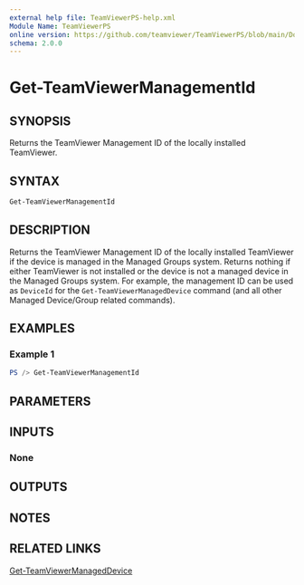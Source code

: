 ```yaml
---
external help file: TeamViewerPS-help.xml
Module Name: TeamViewerPS
online version: https://github.com/teamviewer/TeamViewerPS/blob/main/Docs/Help/Get-TeamViewerManagementId.md
schema: 2.0.0
---
```


# Get-TeamViewerManagementId

## SYNOPSIS

Returns the TeamViewer Management ID of the locally installed TeamViewer.

## SYNTAX

```powershell
Get-TeamViewerManagementId
```

## DESCRIPTION

Returns the TeamViewer Management ID of the locally installed TeamViewer if the
device is managed in the Managed Groups system.
Returns nothing if either TeamViewer is not installed or the device is not a
managed device in the Managed Groups system.
For example, the management ID can be used as `DeviceId` for the
`Get-TeamViewerManagedDevice` command (and all other Managed Device/Group
related commands). 

## EXAMPLES

### Example 1

```powershell
PS /> Get-TeamViewerManagementId
```

## PARAMETERS

## INPUTS

### None

## OUTPUTS

## NOTES

## RELATED LINKS

[Get-TeamViewerManagedDevice](Get-TeamViewerManagedDevice.md)
